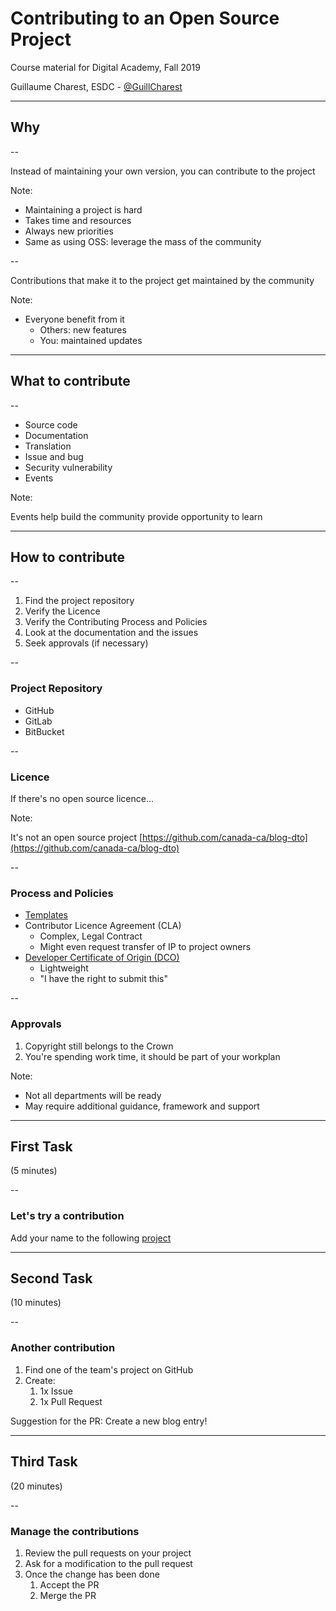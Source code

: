 # Contributing to an Open Source Project

Course material for Digital Academy, Fall 2019

Guillaume Charest, ESDC - [@GuillCharest](https://twitter.com/GuillCharest)

<!--markdownlint-disable MD035-->

---

## Why

--

Instead of maintaining your own version, you can contribute to the project

Note:

* Maintaining a project is hard
* Takes time and resources
* Always new priorities
* Same as using OSS: leverage the mass of the community

--

Contributions that make it to the project get maintained by the community

Note:

* Everyone benefit from it
  * Others: new features
  * You: maintained updates

---

## What to contribute

--

* Source code
* Documentation
* Translation
* Issue and bug
* Security vulnerability
* Events

Note:

Events help build the community provide opportunity to learn

---

## How to contribute

--

1. Find the project repository
1. Verify the Licence
1. Verify the Contributing Process and Policies
1. Look at the documentation and the issues
1. Seek approvals (if necessary)

--

### Project Repository

* GitHub
* GitLab
* BitBucket

--

### Licence

If there's no open source licence...

Note:

It's not an open source project
[https://github.com/canada-ca/blog-dto](https://github.com/canada-ca/blog-dto)

--

### Process and Policies

* [Templates](https://help.github.com/en/github/building-a-strong-community/configuring-issue-templates-for-your-repository)
* Contributor Licence Agreement (CLA)
  * Complex, Legal Contract
  * Might even request transfer of IP to project owners
* [Developer Certificate of Origin (DCO)](https://developercertificate.org/)
  * Lightweight
  * "I have the right to submit this"

--

### Approvals

1. Copyright still belongs to the Crown
2. You're spending work time, it should be part of your workplan

Note:

* Not all departments will be ready
* May require additional guidance, framework and support

---

## First Task

(5 minutes)

--

### Let's try a contribution

Add your name to the following [project](https://github.com/sara-sabr/wall-mur)

---

## Second Task

(10 minutes)

--

### Another contribution

1. Find one of the team's project on GitHub
2. Create:
   1. 1x Issue
   2. 1x Pull Request

Suggestion for the PR: Create a new blog entry!

---

## Third Task

(20 minutes)

--

### Manage the contributions

1. Review the pull requests on your project
2. Ask for a modification to the pull request
3. Once the change has been done
   1. Accept the PR
   2. Merge the PR

<!--markdownlint-enable MD035-->
